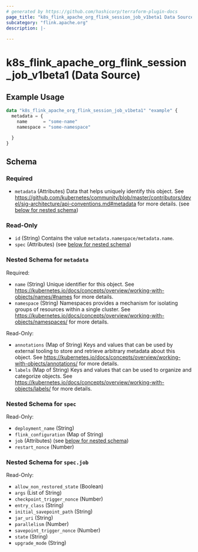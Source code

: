 ```yaml
---
# generated by https://github.com/hashicorp/terraform-plugin-docs
page_title: "k8s_flink_apache_org_flink_session_job_v1beta1 Data Source - terraform-provider-k8s"
subcategory: "flink.apache.org"
description: |-
  
---
```


# k8s_flink_apache_org_flink_session_job_v1beta1 (Data Source)



## Example Usage

```terraform
data "k8s_flink_apache_org_flink_session_job_v1beta1" "example" {
  metadata = {
    name      = "some-name"
    namespace = "some-namespace"

  }
}
```

<!-- schema generated by tfplugindocs -->
## Schema

### Required

- `metadata` (Attributes) Data that helps uniquely identify this object. See https://github.com/kubernetes/community/blob/master/contributors/devel/sig-architecture/api-conventions.md#metadata for more details. (see [below for nested schema](#nestedatt--metadata))

### Read-Only

- `id` (String) Contains the value `metadata.namespace/metadata.name`.
- `spec` (Attributes) (see [below for nested schema](#nestedatt--spec))

<a id="nestedatt--metadata"></a>
### Nested Schema for `metadata`

Required:

- `name` (String) Unique identifier for this object. See https://kubernetes.io/docs/concepts/overview/working-with-objects/names/#names for more details.
- `namespace` (String) Namespaces provides a mechanism for isolating groups of resources within a single cluster. See https://kubernetes.io/docs/concepts/overview/working-with-objects/namespaces/ for more details.

Read-Only:

- `annotations` (Map of String) Keys and values that can be used by external tooling to store and retrieve arbitrary metadata about this object. See https://kubernetes.io/docs/concepts/overview/working-with-objects/annotations/ for more details.
- `labels` (Map of String) Keys and values that can be used to organize and categorize objects. See https://kubernetes.io/docs/concepts/overview/working-with-objects/labels/ for more details.


<a id="nestedatt--spec"></a>
### Nested Schema for `spec`

Read-Only:

- `deployment_name` (String)
- `flink_configuration` (Map of String)
- `job` (Attributes) (see [below for nested schema](#nestedatt--spec--job))
- `restart_nonce` (Number)

<a id="nestedatt--spec--job"></a>
### Nested Schema for `spec.job`

Read-Only:

- `allow_non_restored_state` (Boolean)
- `args` (List of String)
- `checkpoint_trigger_nonce` (Number)
- `entry_class` (String)
- `initial_savepoint_path` (String)
- `jar_uri` (String)
- `parallelism` (Number)
- `savepoint_trigger_nonce` (Number)
- `state` (String)
- `upgrade_mode` (String)
